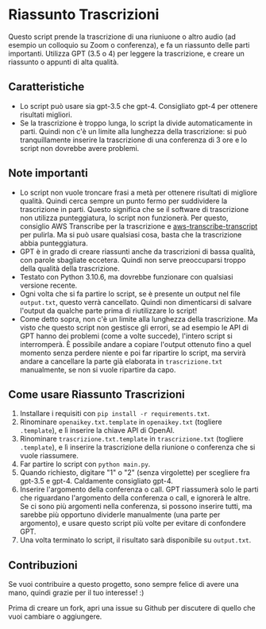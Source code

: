 # Riassunto Trascrizioni

Questo script prende la trascrizione di una riuniuone o altro audio (ad esempio un colloquio su Zoom o conferenza), e fa un riassunto delle parti importanti. Utilizza GPT (3.5 o 4) per leggere la trascrizione, e creare un riassunto o appunti di alta qualità.

## Caratteristiche

- Lo script può usare sia gpt-3.5 che gpt-4. Consigliato gpt-4 per ottenere risultati migliori.
- Se la trascrizione è troppo lunga, lo script la divide automaticamente in parti. Quindi non c'è un limite alla lunghezza della trascrizione: si può tranquillamente inserire la trascrizione di una conferenza di 3 ore e lo script non dovrebbe avere problemi.

## Note importanti

- Lo script non vuole troncare frasi a metà per ottenere risultati di migliore qualità. Quindi cerca sempre un punto fermo per suddividere la trascrizione in parti. Questo significa che se il software di trascrizione non utilizza punteggiatura, lo script non funzionerà. Per questo, consiglio AWS Transcribe per la trascrizione e [aws-transcribe-transcript](https://github.com/trhr/aws-transcribe-transcript) per pulirla. Ma si può usare qualsiasi cosa, basta che la trascrizione abbia punteggiatura.
- GPT è in grado di creare riassunti anche da trascrizioni di bassa qualità, con parole sbagliate eccetera. Quindi non serve preoccuparsi troppo della qualità della trascrizione.
- Testato con Python 3.10.6, ma dovrebbe funzionare con qualsiasi versione recente.
- Ogni volta che si fa partire lo script, se è presente un output nel file `output.txt`, questo verrà cancellato. Quindi non dimenticarsi di salvare l'output da qualche parte prima di riutilizzare lo script!
- Come detto sopra, non c'è un limite alla lunghezza della trascrizione. Ma visto che questo script non gestisce gli errori, se ad esempio le API di GPT hanno dei problemi (come a volte succede), l'intero script si interromperà. È possibile andare a copiare l'output ottenuto fino a quel momento senza perdere niente e poi far ripartire lo script, ma servirà andare a cancellare la parte già elaborata in `trascrizione.txt` manualmente, se non si vuole ripartire da capo.

## Come usare Riassunto Trascrizioni

1. Installare i requisiti con `pip install -r requirements.txt`.
1. Rinominare `openaikey.txt.template` in `openaikey.txt` (togliere `.template`), e lì inserire la chiave API di OpenAI.
1. Rinominare `trascrizione.txt.template` in `trascrizione.txt` (togliere `.template`), e lì inserire la trascrizione della riunione o conferenza che si vuole riassumere.
1. Far partire lo script con `python main.py`.
1. Quando richiesto, digitare "1" o "2" (senza virgolette) per scegliere fra gpt-3.5 e gpt-4. Caldamente consigliato gpt-4.
1. Inserire l'argomento della conferenza o call. GPT riassumerà solo le parti che riguardano l'argomento della conferenza o call, e ignorerà le altre. Se ci sono più argomenti nella conferenza, si possono inserire tutti, ma sarebbe più opportuno dividerle manualmente (una parte per argomento), e usare questo script più volte per evitare di confondere GPT.
1. Una volta terminato lo script, il risultato sarà disponibile su `output.txt`.

## Contribuzioni

Se vuoi contribuire a questo progetto, sono sempre felice di avere una mano, quindi grazie per il tuo interesse! :)

Prima di creare un fork, apri una issue su Github per discutere di quello che vuoi cambiare o aggiungere.